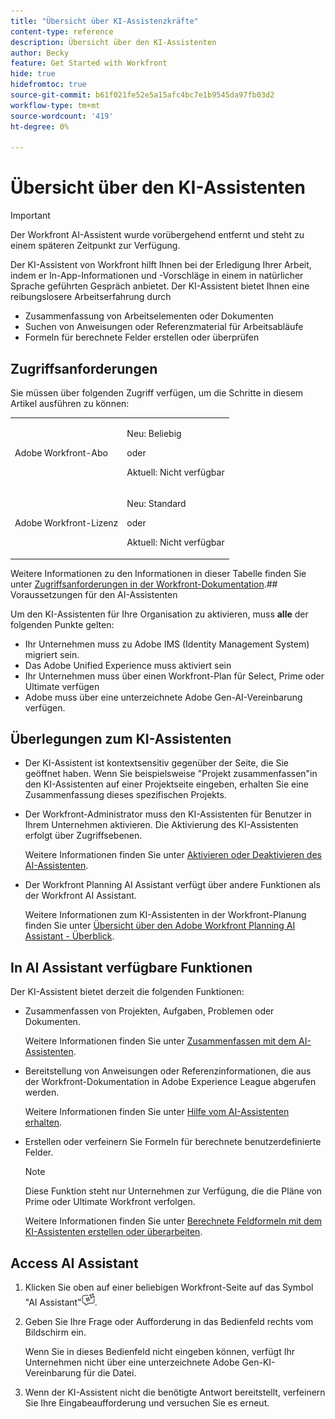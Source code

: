 ```yaml
---
title: "Übersicht über KI-Assistenzkräfte"
content-type: reference
description: Übersicht über den KI-Assistenten
author: Becky
feature: Get Started with Workfront
hide: true
hidefromtoc: true
source-git-commit: b61f021fe52e5a15afc4bc7e1b9545da97fb03d2
workflow-type: tm+mt
source-wordcount: '419'
ht-degree: 0%

---
```


# Übersicht über den KI-Assistenten

>[!IMPORTANT]
>
>Der Workfront AI-Assistent wurde vorübergehend entfernt und steht zu einem späteren Zeitpunkt zur Verfügung.

Der KI-Assistent von Workfront hilft Ihnen bei der Erledigung Ihrer Arbeit, indem er In-App-Informationen und -Vorschläge in einem in natürlicher Sprache geführten Gespräch anbietet. Der KI-Assistent bietet Ihnen eine reibungslosere Arbeitserfahrung durch

* Zusammenfassung von Arbeitselementen oder Dokumenten
* Suchen von Anweisungen oder Referenzmaterial für Arbeitsabläufe
* Formeln für berechnete Felder erstellen oder überprüfen

## Zugriffsanforderungen

Sie müssen über folgenden Zugriff verfügen, um die Schritte in diesem Artikel ausführen zu können:

<table style="table-layout:auto"> 
 <col> 
 <col> 
 <tbody> 
  <tr> 
   <td role="rowheader">Adobe Workfront-Abo</td> 
   <td><p>Neu: Beliebig</p>
       <p>oder</p>
       <p>Aktuell: Nicht verfügbar</p></td>
  </tr> 
  <tr> 
   <td role="rowheader">Adobe Workfront-Lizenz</td> 
   <td><p>Neu: Standard</p>
       <p>oder</p>
       <p>Aktuell: Nicht verfügbar</p></td>
  </tr> 
 </tbody> 
</table>

Weitere Informationen zu den Informationen in dieser Tabelle finden Sie unter [Zugriffsanforderungen in der Workfront-Dokumentation](/help/quicksilver/administration-and-setup/add-users/access-levels-and-object-permissions/access-level-requirements-in-documentation.md).## Voraussetzungen für den AI-Assistenten

Um den KI-Assistenten für Ihre Organisation zu aktivieren, muss **alle** der folgenden Punkte gelten:

* Ihr Unternehmen muss zu Adobe IMS (Identity Management System) migriert sein.
* Das Adobe Unified Experience muss aktiviert sein
* Ihr Unternehmen muss über einen Workfront-Plan für Select, Prime oder Ultimate verfügen
* Adobe muss über eine unterzeichnete Adobe Gen-AI-Vereinbarung verfügen.

## Überlegungen zum KI-Assistenten

* Der KI-Assistent ist kontextsensitiv gegenüber der Seite, die Sie geöffnet haben. Wenn Sie beispielsweise &quot;Projekt zusammenfassen&quot;in den KI-Assistenten auf einer Projektseite eingeben, erhalten Sie eine Zusammenfassung dieses spezifischen Projekts.
* Der Workfront-Administrator muss den KI-Assistenten für Benutzer in Ihrem Unternehmen aktivieren. Die Aktivierung des KI-Assistenten erfolgt über Zugriffsebenen.

  Weitere Informationen finden Sie unter [Aktivieren oder Deaktivieren des AI-Assistenten](/help/quicksilver/workfront-basics/ai-assistant/enable-or-disable-assistant.md).

* Der Workfront Planning AI Assistant verfügt über andere Funktionen als der Workfront AI Assistant.

  Weitere Informationen zum KI-Assistenten in der Workfront-Planung finden Sie unter [Übersicht über den Adobe Workfront Planning AI Assistant - Überblick](/help/quicksilver/planning/general/planning-ai-assistant-overview.md).


## In AI Assistant verfügbare Funktionen

Der KI-Assistent bietet derzeit die folgenden Funktionen:

* Zusammenfassen von Projekten, Aufgaben, Problemen oder Dokumenten.

  Weitere Informationen finden Sie unter [Zusammenfassen mit dem AI-Assistenten](/help/quicksilver/workfront-basics/ai-assistant/summarize-this.md).

* Bereitstellung von Anweisungen oder Referenzinformationen, die aus der Workfront-Dokumentation in Adobe Experience League abgerufen werden.

  Weitere Informationen finden Sie unter [Hilfe vom AI-Assistenten erhalten](/help/quicksilver/workfront-basics/ai-assistant/use-ai-to-retrieve-instructions.md).

* Erstellen oder verfeinern Sie Formeln für berechnete benutzerdefinierte Felder.

  >[!NOTE]
  >
  >Diese Funktion steht nur Unternehmen zur Verfügung, die die Pläne von Prime oder Ultimate Workfront verfolgen.

  Weitere Informationen finden Sie unter [Berechnete Feldformeln mit dem KI-Assistenten erstellen oder überarbeiten](/help/quicksilver/workfront-basics/ai-assistant/use-ai-assistant-to-check-formulas.md).

## Access AI Assistant

1. Klicken Sie oben auf einer beliebigen Workfront-Seite auf das Symbol &quot;AI Assistant&quot;![](/help/quicksilver/workfront-basics/ai-assistant/assets/ai-assistant-icon.png).
1. Geben Sie Ihre Frage oder Aufforderung in das Bedienfeld rechts vom Bildschirm ein.

   Wenn Sie in dieses Bedienfeld nicht eingeben können, verfügt Ihr Unternehmen nicht über eine unterzeichnete Adobe Gen-KI-Vereinbarung für die Datei.

1. Wenn der KI-Assistent nicht die benötigte Antwort bereitstellt, verfeinern Sie Ihre Eingabeaufforderung und versuchen Sie es erneut.






